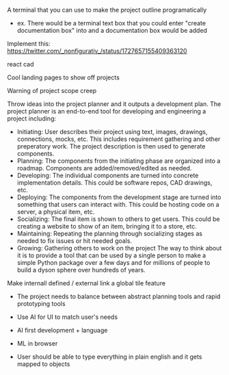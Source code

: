 A terminal that you can use to make the project outline programatically
- ex. There would be a terminal text box that you could enter "create documentation box" into and a documentation box would be added

Implement this: https://twitter.com/_nonfigurativ_/status/1727657155409363120

react cad

Cool landing pages to show off projects

Warning of project scope creep

Throw ideas into the project planner and it outputs a development plan. The project planner is an end-to-end tool for developing and engineering a project including:
- Initiating: User describes their project using text, images, drawings, connections, mocks, etc. This includes requirement gathering and other preperatory work. The project description is then used to generate components.
- Planning: The components from the initiating phase are organized into a roadmap. Components are added/removed/edited as needed.
- Developing: The individual components are turned into concrete implementation details. This could be software repos, CAD drawings, etc.
- Deploying: The components from the development stage are turned into something that users can interact with. This could be hosting code on a server, a physical item, etc.
- Socializing: The final item is shown to others to get users. This could be creating a website to show of an item, bringing it to a store, etc.
- Maintaining: Repeating the planning through socializing stages as needed to fix issues or hit needed goals.
- Growing: Gathering others to work on the project
The way to think about it is to provide a tool that can be used by a single person to make a simple Python package over a few days and for millions of people to build a dyson sphere over hundreds of years.

Make internall defined / external link a global tile feature

- The project needs to balance between abstract planning tools and rapid prototyping tools
- Use AI for UI to match user's needs



- AI first development + language
- ML in browser
- User should be able to type everything in plain english and it gets mapped to objects